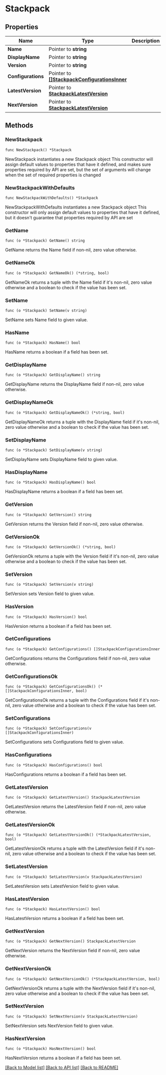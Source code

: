 # Stackpack

## Properties

Name | Type | Description | Notes
------------ | ------------- | ------------- | -------------
**Name** | Pointer to **string** |  | [optional] 
**DisplayName** | Pointer to **string** |  | [optional] 
**Version** | Pointer to **string** |  | [optional] 
**Configurations** | Pointer to [**[]StackpackConfigurationsInner**](StackpackConfigurationsInner.md) |  | [optional] 
**LatestVersion** | Pointer to [**StackpackLatestVersion**](StackpackLatestVersion.md) |  | [optional] 
**NextVersion** | Pointer to [**StackpackLatestVersion**](StackpackLatestVersion.md) |  | [optional] 

## Methods

### NewStackpack

`func NewStackpack() *Stackpack`

NewStackpack instantiates a new Stackpack object
This constructor will assign default values to properties that have it defined,
and makes sure properties required by API are set, but the set of arguments
will change when the set of required properties is changed

### NewStackpackWithDefaults

`func NewStackpackWithDefaults() *Stackpack`

NewStackpackWithDefaults instantiates a new Stackpack object
This constructor will only assign default values to properties that have it defined,
but it doesn't guarantee that properties required by API are set

### GetName

`func (o *Stackpack) GetName() string`

GetName returns the Name field if non-nil, zero value otherwise.

### GetNameOk

`func (o *Stackpack) GetNameOk() (*string, bool)`

GetNameOk returns a tuple with the Name field if it's non-nil, zero value otherwise
and a boolean to check if the value has been set.

### SetName

`func (o *Stackpack) SetName(v string)`

SetName sets Name field to given value.

### HasName

`func (o *Stackpack) HasName() bool`

HasName returns a boolean if a field has been set.

### GetDisplayName

`func (o *Stackpack) GetDisplayName() string`

GetDisplayName returns the DisplayName field if non-nil, zero value otherwise.

### GetDisplayNameOk

`func (o *Stackpack) GetDisplayNameOk() (*string, bool)`

GetDisplayNameOk returns a tuple with the DisplayName field if it's non-nil, zero value otherwise
and a boolean to check if the value has been set.

### SetDisplayName

`func (o *Stackpack) SetDisplayName(v string)`

SetDisplayName sets DisplayName field to given value.

### HasDisplayName

`func (o *Stackpack) HasDisplayName() bool`

HasDisplayName returns a boolean if a field has been set.

### GetVersion

`func (o *Stackpack) GetVersion() string`

GetVersion returns the Version field if non-nil, zero value otherwise.

### GetVersionOk

`func (o *Stackpack) GetVersionOk() (*string, bool)`

GetVersionOk returns a tuple with the Version field if it's non-nil, zero value otherwise
and a boolean to check if the value has been set.

### SetVersion

`func (o *Stackpack) SetVersion(v string)`

SetVersion sets Version field to given value.

### HasVersion

`func (o *Stackpack) HasVersion() bool`

HasVersion returns a boolean if a field has been set.

### GetConfigurations

`func (o *Stackpack) GetConfigurations() []StackpackConfigurationsInner`

GetConfigurations returns the Configurations field if non-nil, zero value otherwise.

### GetConfigurationsOk

`func (o *Stackpack) GetConfigurationsOk() (*[]StackpackConfigurationsInner, bool)`

GetConfigurationsOk returns a tuple with the Configurations field if it's non-nil, zero value otherwise
and a boolean to check if the value has been set.

### SetConfigurations

`func (o *Stackpack) SetConfigurations(v []StackpackConfigurationsInner)`

SetConfigurations sets Configurations field to given value.

### HasConfigurations

`func (o *Stackpack) HasConfigurations() bool`

HasConfigurations returns a boolean if a field has been set.

### GetLatestVersion

`func (o *Stackpack) GetLatestVersion() StackpackLatestVersion`

GetLatestVersion returns the LatestVersion field if non-nil, zero value otherwise.

### GetLatestVersionOk

`func (o *Stackpack) GetLatestVersionOk() (*StackpackLatestVersion, bool)`

GetLatestVersionOk returns a tuple with the LatestVersion field if it's non-nil, zero value otherwise
and a boolean to check if the value has been set.

### SetLatestVersion

`func (o *Stackpack) SetLatestVersion(v StackpackLatestVersion)`

SetLatestVersion sets LatestVersion field to given value.

### HasLatestVersion

`func (o *Stackpack) HasLatestVersion() bool`

HasLatestVersion returns a boolean if a field has been set.

### GetNextVersion

`func (o *Stackpack) GetNextVersion() StackpackLatestVersion`

GetNextVersion returns the NextVersion field if non-nil, zero value otherwise.

### GetNextVersionOk

`func (o *Stackpack) GetNextVersionOk() (*StackpackLatestVersion, bool)`

GetNextVersionOk returns a tuple with the NextVersion field if it's non-nil, zero value otherwise
and a boolean to check if the value has been set.

### SetNextVersion

`func (o *Stackpack) SetNextVersion(v StackpackLatestVersion)`

SetNextVersion sets NextVersion field to given value.

### HasNextVersion

`func (o *Stackpack) HasNextVersion() bool`

HasNextVersion returns a boolean if a field has been set.


[[Back to Model list]](../README.md#documentation-for-models) [[Back to API list]](../README.md#documentation-for-api-endpoints) [[Back to README]](../README.md)


